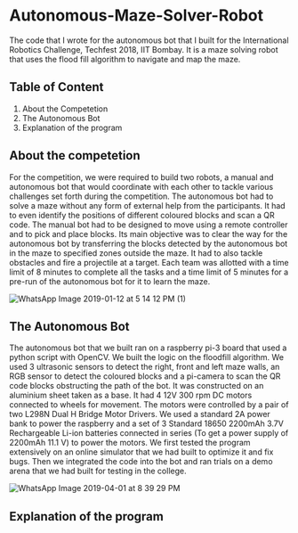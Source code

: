 # Autonomous-Maze-Solver-Robot
The code that I wrote for the autonomous bot that I built for the International Robotics Challenge, Techfest 2018, IIT Bombay. It is a maze solving robot that uses the flood fill algorithm to navigate and map the maze.

## Table of Content
1. About the Competetion
2. The Autonomous Bot
3. Explanation of the program

## About the competetion
For the competition, we were required to build two robots, a manual and autonomous bot that would
coordinate with each other to tackle various challenges set forth during the competition. The
autonomous bot had to solve a maze without any form of external help from the participants. It had to
even identify the positions of different coloured blocks and scan a QR code. The manual bot had to be
designed to move using a remote controller and to pick and place blocks. Its main objective was to clear
the way for the autonomous bot by transferring the blocks detected by the autonomous bot in the maze
to specified zones outside the maze. It had to also tackle obstacles and fire a projectile at a target. Each
team was allotted with a time limit of 8 minutes to complete all the tasks and a time limit of 5 minutes
for a pre-run of the autonomous bot for it to learn the maze.

![WhatsApp Image 2019-01-12 at 5 14 12 PM (1)](https://user-images.githubusercontent.com/46392391/55337994-5568e280-54bd-11e9-9995-7de755a03438.jpeg)

## The Autonomous Bot
The autonomous bot that we built ran on a raspberry pi-3 board that used a python script with OpenCV.
We built the logic on the floodfill algorithm. We used 3 ultrasonic sensors to detect the right, front and
left maze walls, an RGB sensor to detect the coloured blocks and a pi-camera to scan the QR code blocks
obstructing the path of the bot. It was constructed on an aluminium sheet taken as a base. It had 4 12V 300 rpm 
DC motors connected to wheels for movement. The motors were controlled by a pair of two L298N Dual H Bridge Motor
Drivers. We used a standard 2A power bank to power the raspberry and a set of 3 Standard 18650
2200mAh 3.7V Rechargeable Li-ion batteries connected in series (To get a power supply of 2200mAh
11.1 V) to power the motors.
We first tested the program extensively on an online simulator that we had built to optimize it and fix
bugs. Then we integrated the code into the bot and ran trials on a demo arena that we had built for
testing in the college.

![WhatsApp Image 2019-04-01 at 8 39 29 PM](https://user-images.githubusercontent.com/46392391/55338440-5d755200-54be-11e9-993a-dcf04371aa4e.jpeg)

## Explanation of the program
